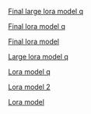 [Final large lora model q](https://huggingface.co/SWAH-KTH/final_large_lora_model_q/tree/main)

[Final lora model q]([https://huggingface.co/SWAH-KTH/final_large_lora_model_q/tree/main](https://huggingface.co/SWAH-KTH/final_lora_model_q/tree/main))

[Final lora model]([https://huggingface.co/SWAH-KTH/final_large_lora_model_q/tree/main](https://huggingface.co/SWAH-KTH/final_lora_model/tree/main))

[Large lora model q](https://huggingface.co/SWAH-KTH/large_lora_model_q/tree/main)

[Lora model q]([https://huggingface.co/SWAH-KTH/final_large_lora_model_q/tree/main](https://huggingface.co/SWAH-KTH/lora_model_q/tree/main))

[Lora model 2](https://huggingface.co/SWAH-KTH/lora_model_2/tree/main)

[Lora model](https://huggingface.co/SWAH-KTH/lora_model/tree/main)
